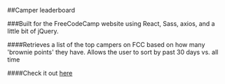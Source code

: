 ##Camper leaderboard

###Built for the FreeCodeCamp website using React, Sass, axios, and a little bit of jQuery. 

####Retrieves a list of the top campers on FCC based on how many 'brownie points' they have. Allows the user to sort by past 30 days vs. all time

####Check it out [here](https://htmlpreview.github.io/?https://github.com/MindfulBell/react-camper-leaderboard/blob/master/src/client/index.html)
